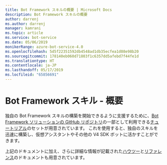 ```yaml
---
title: Bot Framework スキルの概要 | Microsoft Docs
description: Bot Framework スキルの概要
author: darrenj
ms.author: darrenj
manager: kamrani
ms.topic: article
ms.service: bot-service
ms.date: 05/06/2019
monikerRange: azure-bot-service-4.0
ms.openlocfilehash: 5d5f22351592db4548ad1db35ecfea1d08e98b20
ms.sourcegitcommit: 178140eb060d71803f1c6357dd5afebd7f44fe1d
ms.translationtype: HT
ms.contentlocale: ja-JP
ms.lasthandoff: 05/17/2019
ms.locfileid: "65856691"
---
```

# <a name="bot-framework-skills---getting-started"></a>Bot Framework スキル - 概要

独自の Bot Framework スキルの構築を開始できるように支援するために、[Bot Framework ソリューションの GitHub リポジトリ](https://github.com/Microsoft/botframework-solutions)の一部として利用できる[チュートリアル](https://github.com/microsoft/AI/tree/master/docs#tutorials)のセットが用意されています。 これを使用すると、独自のスキルを迅速に構築し、仮想アシスタントやその他の V4 SDK ボットに活かすことができます。

上記のドキュメントに加え、さらに詳細な情報が記載された[ハウツー](https://github.com/microsoft/AI/tree/master/docs#how-to)と[リファレンス](https://github.com/microsoft/AI/tree/master/docs#reference)のドキュメントも用意されています。